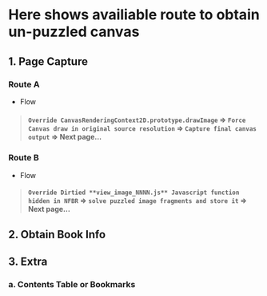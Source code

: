 # Here shows availiable route to obtain un-puzzled canvas

## 1. Page Capture

### Route A
- Flow

> #### `Override CanvasRenderingContext2D.prototype.drawImage` => `Force Canvas draw in original source resolution` => `Capture final canvas output` => Next page...


### Route B
- Flow

> #### `Override Dirtied **view_image_NNNN.js** Javascript function hidden in NFBR` => `solve puzzled image fragments and store it` => Next page...


## 2. Obtain Book Info

## 3. Extra

### a. Contents Table or Bookmarks
